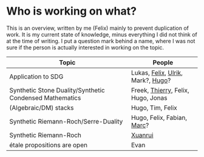 # Who is working on what?

This is an overview, written by me (Felix) mainly to prevent duplication of work.
It is my current state of knowledge, minus everything I did not think of at the time of writing.
I put a question mark behind a name, where I was not sure if the person is actually interested in working on the topic.

| Topic                                                   | People                             |
|---------------------------------------------------------|------------------------------------|
| Application to SDG                                      | Lukas, [Felix](https://felix-cherubini.de), [Ulrik](https://ulrikbuchholtz.dk/), Mark?, [Hugo](https://www.hugomoeneclaey.com/)?  |
| Synthetic Stone Duality/Synthetic Condensed Mathematics | Freek, [Thierry](https://www.cse.chalmers.se/~coquand/), Felix, Hugo, Jonas |
| (Algebraic/DM) stacks                                   | Hugo, Tim, Felix                   |
| Synthetic Riemann-Roch/Serre-Duality                    | Hugo, Felix, Fabian, [Marc](https://www.uni-augsburg.de/de/fakultaet/mntf/math/prof/alg/arbeitsgruppe/nieper-wisskirchen/)? |
| Synthetic Riemann-Roch                                  | [Xuanrui](https://www.xuanruiqi.com/)    |
| étale propositions are open                             | Evan                               |
